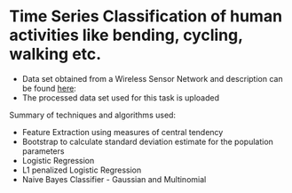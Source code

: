 # Time Series Classification of human activities like bending, cycling, walking etc. 

- Data set obtained from a Wireless Sensor Network and description can be found [here](https://archive.ics.uci.edu/ml/datasets/Activity+Recognition+system+based+on+Multisensor+data+fusion+%28AReM%29):
- The processed data set used for this task is uploaded

Summary of techniques and algorithms used:

- Feature Extraction using measures of central tendency
- Bootstrap to calculate standard deviation estimate for the population parameters
- Logistic Regression
- L1 penalized Logistic Regression
- Naive Bayes Classifier - Gaussian and Multinomial
